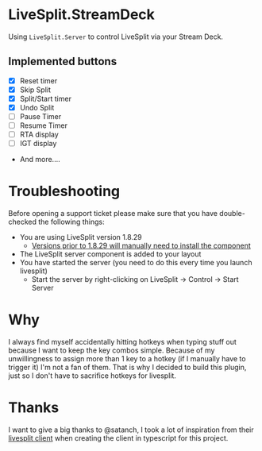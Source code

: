 [LS-server]: https://github.com/LiveSplit/LiveSplit.Server/releases

# LiveSplit.StreamDeck

Using `LiveSplit.Server` to control LiveSplit via your Stream Deck.

## Implemented buttons
- [x] Reset timer
- [x] Skip Split
- [x] Split/Start timer
- [x] Undo Split
- [ ] Pause Timer
- [ ] Resume Timer
- [ ] RTA display
- [ ] IGT display
- And more....

# Troubleshooting
Before opening a support ticket please make sure that you have double-checked the following things:
- You are using LiveSplit version 1.8.29
  - [Versions prior to 1.8.29 will manually need to install the component][LS-server]
- The LiveSplit server component is added to your layout
- You have started the server (you need to do this every time you launch livesplit)
  - Start the server by right-clicking on LiveSplit -> Control -> Start Server

# Why
I always find myself accidentally hitting hotkeys when typing stuff out because I want to keep the key combos simple.
Because of my unwillingness to assign more than 1 key to a hotkey (if I manually have to trigger it) I'm not a fan of them.
That is why I decided to build this plugin, just so I don't have to sacrifice hotkeys for livesplit.

# Thanks
I want to give a big thanks to @satanch, I took a lot of inspiration from their [livesplit client](https://github.com/satanch/node-livesplit-client) when creating the client in typescript for this project.